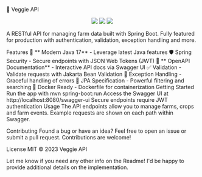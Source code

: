 🥕 Veggie API
<p align="center"> <img src="[https://img.shields.io/badge/Spring ↗](https://img.shields.io/badge/Spring)%20Boot-2.7.3-green" /> <img src="[https://img.shields.io/badge/Java-17-blue ↗](https://img.shields.io/badge/Java-17-blue)" /> <img src="[https://img.shields.io/badge/tech--stack-Spring ↗](https://img.shields.io/badge/tech--stack-Spring)%20Security%2C%20JPA%2C%20JWT-blueviolet" /> </p>
A RESTful API for managing farm data built with Spring Boot. Fully featured for production with authentication, validation, exception handling and more.

Features
🔭 ** Modern Java 17** - Leverage latest Java features
🛡 Spring Security - Secure endpoints with JSON Web Tokens (JWT)
📝 ** OpenAPI Documentation** - Interactive API docs via Swagger UI
✅ Validation - Validate requests with Jakarta Bean Validation
🐞 Exception Handling - Graceful handling of errors
🥬 JPA Specification - Powerful filtering and searching
🐳 Docker Ready - Dockerfile for containerization
Getting Started
Run the app with mvn spring-boot:run
Access the Swagger UI at http://localhost:8080/swagger-ui
Secure endpoints require JWT authentication
Usage
The API endpoints allow you to manage farms, crops and farm events. Example requests are shown on each path within Swagger.

Contributing
Found a bug or have an idea? Feel free to open an issue or submit a pull request. Contributions are welcome!

License
MIT © 2023 Veggie API

Let me know if you need any other info on the Readme! I'd be happy to provide additional details on the implementation.
